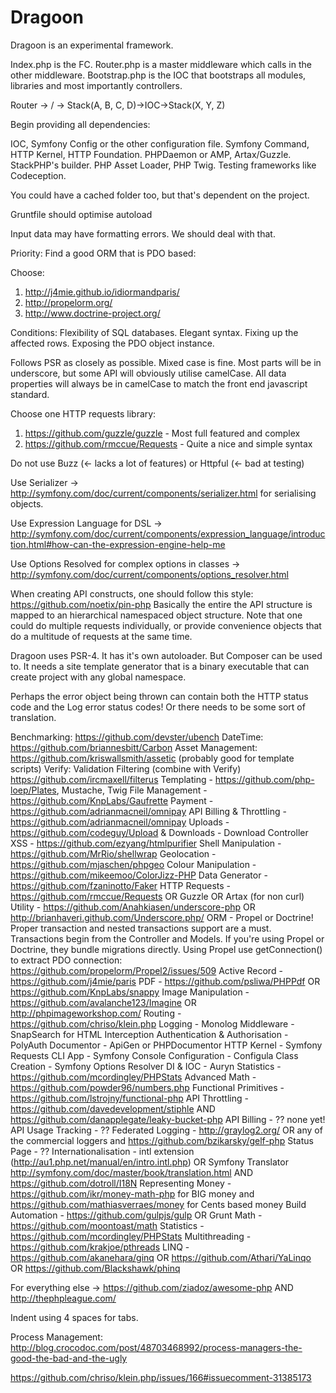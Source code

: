 Dragoon
=======

Dragoon is an experimental framework.

Index.php is the FC.
Router.php is a master middleware which calls in the other middleware.
Bootstrap.php is the IOC that bootstraps all modules, libraries and most importantly controllers.

Router
	-> /
		-> Stack(A, B, C, D)->IOC->Stack(X, Y, Z)

Begin providing all dependencies:

IOC, Symfony Config or the other configuration file. Symfony Command, HTTP Kernel, HTTP Foundation. PHPDaemon or AMP, Artax/Guzzle. StackPHP's builder. PHP Asset Loader, PHP Twig. Testing frameworks like Codeception.

You could have a cached folder too, but that's dependent on the project.

Gruntfile should optimise autoload

Input data may have formatting errors. We should deal with that.

Priority: Find a good ORM that is PDO based:

Choose:

1. http://j4mie.github.io/idiormandparis/
2. http://propelorm.org/
3. http://www.doctrine-project.org/

Conditions: Flexibility of SQL databases. Elegant syntax. Fixing up the affected rows. Exposing the PDO object instance.

Follows PSR as closely as possible. Mixed case is fine. Most parts will be in underscore, but some API will obviously utilise camelCase. All data properties will always be in camelCase to match the front end javascript standard.

Choose one HTTP requests library:

1. https://github.com/guzzle/guzzle - Most full featured and complex
2. https://github.com/rmccue/Requests - Quite a nice and simple syntax

Do not use Buzz (<- lacks a lot of features) or Httpful (<- bad at testing)

Use Serializer -> http://symfony.com/doc/current/components/serializer.html for serialising objects.

Use Expression Language for DSL -> http://symfony.com/doc/current/components/expression_language/introduction.html#how-can-the-expression-engine-help-me

Use Options Resolved for complex options in classes -> http://symfony.com/doc/current/components/options_resolver.html

When creating API constructs, one should follow this style: https://github.com/noetix/pin-php
Basically the entire the API structure is mapped to an hierarchical namespaced object structure.
Note that one could do multiple requests individually, or provide convenience objects that do a multitude of requests at the same time.

Dragoon uses PSR-4. It has it's own autoloader. But Composer can be used to.
It needs a site template generator that is a binary executable that can create project with any global namespace.

Perhaps the error object being thrown can contain both the HTTP status code and the Log error status codes! Or there needs to be some sort of translation.

Benchmarking: https://github.com/devster/ubench
DateTime: https://github.com/briannesbitt/Carbon
Asset Management: https://github.com/kriswallsmith/assetic (probably good for template scripts)
Verify: Validation
Filtering (combine with Verify) https://github.com/ircmaxell/filterus
Templating - https://github.com/php-loep/Plates, Mustache, Twig
File Management - https://github.com/KnpLabs/Gaufrette
Payment - https://github.com/adrianmacneil/omnipay
API Billing & Throttling - https://github.com/adrianmacneil/omnipay
Uploads - https://github.com/codeguy/Upload & Downloads - Download Controller
XSS - https://github.com/ezyang/htmlpurifier
Shell Manipulation - https://github.com/MrRio/shellwrap
Geolocation - https://github.com/mjaschen/phpgeo
Colour Manipulation - https://github.com/mikeemoo/ColorJizz-PHP
Data Generator - https://github.com/fzaninotto/Faker
HTTP Requests - https://github.com/rmccue/Requests OR Guzzle OR Artax (for non curl)
Utility - https://github.com/Anahkiasen/underscore-php OR http://brianhaveri.github.com/Underscore.php/
ORM - Propel or Doctrine! Proper transaction and nested transactions support are a must. Transactions begin from the Controller and Models. If you're using Propel or Doctrine, they bundle migrations directly. Using Propel use getConnection() to extract PDO connection: https://github.com/propelorm/Propel2/issues/509
Active Record - https://github.com/j4mie/paris
PDF - https://github.com/psliwa/PHPPdf OR https://github.com/KnpLabs/snappy
Image Manipulation - https://github.com/avalanche123/Imagine OR http://phpimageworkshop.com/
Routing - https://github.com/chriso/klein.php
Logging - Monolog
Middleware - SnapSearch for HTML Interception
Authentication & Authorisation - PolyAuth
Documentor - ApiGen or PHPDocumentor
HTTP Kernel - Symfony Requests
CLI App - Symfony Console
Configuration - Configula
Class Creation - Symfony Options Resolver
DI & IOC - Auryn
Statistics - https://github.com/mcordingley/PHPStats
Advanced Math - https://github.com/powder96/numbers.php
Functional Primitives - https://github.com/lstrojny/functional-php
API Throttling - https://github.com/davedevelopment/stiphle AND https://github.com/danapplegate/leaky-bucket-php
API Billing - ?? none yet!
API Usage Tracking - ??
Federated Logging - http://graylog2.org/ OR any of the commercial loggers and https://github.com/bzikarsky/gelf-php
Status Page - ??
Internationalisation - intl extension (http://au1.php.net/manual/en/intro.intl.php) OR Symfony Translator http://symfony.com/doc/master/book/translation.html AND https://github.com/dotroll/I18N
Representing Money - https://github.com/ikr/money-math-php for BIG money and https://github.com/mathiasverraes/money for Cents based money
Build Automation - https://github.com/gulpjs/gulp OR Grunt
Math - https://github.com/moontoast/math
Statistics - https://github.com/mcordingley/PHPStats
Multithreading - https://github.com/krakjoe/pthreads
LINQ - https://github.com/akanehara/ginq OR https://github.com/Athari/YaLinqo OR https://github.com/Blackshawk/phinq

For everything else -> https://github.com/ziadoz/awesome-php AND http://thephpleague.com/

Indent using 4 spaces for tabs.

Process Management: http://blog.crocodoc.com/post/48703468992/process-managers-the-good-the-bad-and-the-ugly

https://github.com/chriso/klein.php/issues/166#issuecomment-31385173